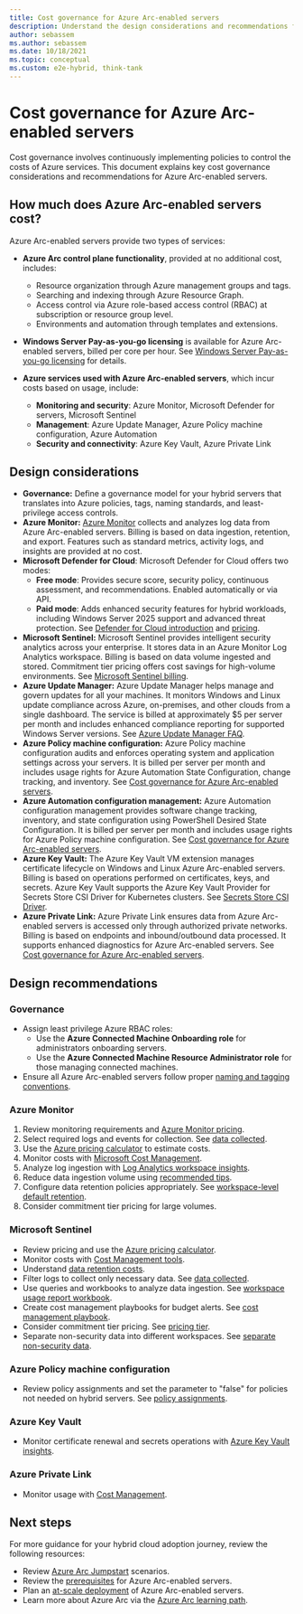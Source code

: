 ```yaml
---
title: Cost governance for Azure Arc-enabled servers
description: Understand the design considerations and recommendations for cost management and governance of Azure Arc-enabled servers
author: sebassem
ms.author: sebassem
ms.date: 10/18/2021
ms.topic: conceptual
ms.custom: e2e-hybrid, think-tank
---
```


# Cost governance for Azure Arc-enabled servers

Cost governance involves continuously implementing policies to control the costs of Azure services. This document explains key cost governance considerations and recommendations for Azure Arc-enabled servers.

## How much does Azure Arc-enabled servers cost?

Azure Arc-enabled servers provide two types of services:

- **Azure Arc control plane functionality**, provided at no additional cost, includes:
  - Resource organization through Azure management groups and tags.
  - Searching and indexing through Azure Resource Graph.
  - Access control via Azure role-based access control (RBAC) at subscription or resource group level.
  - Environments and automation through templates and extensions.

- **Windows Server Pay-as-you-go licensing** is available for Azure Arc-enabled servers, billed per core per hour. See [Windows Server Pay-as-you-go licensing](/windows-server/get-started/windows-server-pay-as-you-go) for details.

- **Azure services used with Azure Arc-enabled servers**, which incur costs based on usage, include:
  - **Monitoring and security**: Azure Monitor, Microsoft Defender for servers, Microsoft Sentinel
  - **Management**: Azure Update Manager, Azure Policy machine configuration, Azure Automation
  - **Security and connectivity**: Azure Key Vault, Azure Private Link

## Design considerations

- **Governance:** Define a governance model for your hybrid servers that translates into Azure policies, tags, naming standards, and least-privilege access controls.
- **Azure Monitor:** [Azure Monitor](/azure/azure-monitor/overview) collects and analyzes log data from Azure Arc-enabled servers. Billing is based on data ingestion, retention, and export. Features such as standard metrics, activity logs, and insights are provided at no cost.
- **Microsoft Defender for Cloud**: Microsoft Defender for Cloud offers two modes:
  - **Free mode**: Provides secure score, security policy, continuous assessment, and recommendations. Enabled automatically or via API.
  - **Paid mode**: Adds enhanced security features for hybrid workloads, including Windows Server 2025 support and advanced threat protection. See [Defender for Cloud introduction](/azure/security-center/defender-for-cloud-introduction) and [pricing](/azure/security-center/security-center-pricing).
- **Microsoft Sentinel:** Microsoft Sentinel provides intelligent security analytics across your enterprise. It stores data in an Azure Monitor Log Analytics workspace. Billing is based on data volume ingested and stored. Commitment tier pricing offers cost savings for high-volume environments. See [Microsoft Sentinel billing](/azure/sentinel/azure-sentinel-billing).
- **Azure Update Manager:** Azure Update Manager helps manage and govern updates for all your machines. It monitors Windows and Linux update compliance across Azure, on-premises, and other clouds from a single dashboard. The service is billed at approximately $5 per server per month and includes enhanced compliance reporting for supported Windows Server versions. See [Azure Update Manager FAQ](/azure/update-manager/overview).
- **Azure Policy machine configuration:** Azure Policy machine configuration audits and enforces operating system and application settings across your servers. It is billed per server per month and includes usage rights for Azure Automation State Configuration, change tracking, and inventory. See [Cost governance for Azure Arc-enabled servers](/azure/cloud-adoption-framework/scenarios/hybrid/arc-enabled-servers/eslz-cost-governance).
- **Azure Automation configuration management:** Azure Automation configuration management provides software change tracking, inventory, and state configuration using PowerShell Desired State Configuration. It is billed per server per month and includes usage rights for Azure Policy machine configuration. See [Cost governance for Azure Arc-enabled servers](/azure/cloud-adoption-framework/scenarios/hybrid/arc-enabled-servers/eslz-cost-governance).
- **Azure Key Vault:** The Azure Key Vault VM extension manages certificate lifecycle on Windows and Linux Azure Arc-enabled servers. Billing is based on operations performed on certificates, keys, and secrets. Azure Key Vault supports the Azure Key Vault Provider for Secrets Store CSI Driver for Kubernetes clusters. See [Secrets Store CSI Driver](/azure/key-vault/secrets-store-csi-driver).
- **Azure Private Link:** Azure Private Link ensures data from Azure Arc-enabled servers is accessed only through authorized private networks. Billing is based on endpoints and inbound/outbound data processed. It supports enhanced diagnostics for Azure Arc-enabled servers. See [Cost governance for Azure Arc-enabled servers](/azure/cloud-adoption-framework/scenarios/hybrid/arc-enabled-servers/eslz-cost-governance).

## Design recommendations

### Governance

- Assign least privilege Azure RBAC roles:
  - Use the **Azure Connected Machine Onboarding role** for administrators onboarding servers.
  - Use the **Azure Connected Machine Resource Administrator role** for those managing connected machines.
- Ensure all Azure Arc-enabled servers follow proper [naming and tagging conventions](/azure/cloud-adoption-framework/ready/azure-best-practices/resource-naming).

### Azure Monitor

1. Review monitoring requirements and [Azure Monitor pricing](https://azure.microsoft.com/pricing/details/monitor/).
2. Select required logs and events for collection. See [data collected](/azure/azure-monitor/agents/log-analytics-agent#data-collected).
3. Use the [Azure pricing calculator](https://azure.microsoft.com/pricing/calculator/) to estimate costs.
4. Monitor costs with [Microsoft Cost Management](/azure/azure-monitor/usage-estimated-costs#azure-cost-management--billing).
5. Analyze log ingestion with [Log Analytics workspace insights](/azure/azure-monitor/logs/log-analytics-workspace-insights-overview).
6. Reduce data ingestion volume using [recommended tips](/azure/azure-monitor/logs/manage-cost-storage#tips-for-reducing-data-volume).
7. Configure data retention policies appropriately. See [workspace-level default retention](/azure/azure-monitor/logs/manage-cost-storage#workspace-level-default-retention).
8. Consider commitment tier pricing for large volumes.

### Microsoft Sentinel

- Review pricing and use the [Azure pricing calculator](https://azure.microsoft.com/pricing/details/azure-sentinel/).
- Monitor costs with [Cost Management tools](/azure/sentinel/azure-sentinel-billing#manage-and-monitor-azure-sentinel-costs).
- Understand [data retention costs](/azure/sentinel/azure-sentinel-billing#data-retention-costs).
- Filter logs to collect only necessary data. See [data collected](/azure/azure-monitor/agents/log-analytics-agent#data-collected).
- Use queries and workbooks to analyze data ingestion. See [workspace usage report workbook](/azure/sentinel/azure-sentinel-billing#deploy-a-workbook-to-visualize-data-ingestion).
- Create cost management playbooks for budget alerts. See [cost management playbook](/azure/sentinel/azure-sentinel-billing#use-a-playbook-for-cost-management-alerts).
- Consider commitment tier pricing. See [pricing tier](/azure/sentinel/azure-sentinel-billing#set-or-change-pricing-tier).
- Separate non-security data into different workspaces. See [separate non-security data](/azure/sentinel/azure-sentinel-billing#separate-non-security-data-in-a-different-workspace).

### Azure Policy machine configuration

- Review policy assignments and set the parameter to "false" for policies not needed on hybrid servers. See [policy assignments](/azure/cloud-adoption-framework/scenarios/hybrid/arc-enabled-servers/eslz-cost-governance#design-considerations).

### Azure Key Vault

- Monitor certificate renewal and secrets operations with [Azure Key Vault insights](/azure/azure-monitor/insights/key-vault-insights-overview).

### Azure Private Link

- Monitor usage with [Cost Management](/azure/cost-management-billing/cost-management-billing-overview).

## Next steps

For more guidance for your hybrid cloud adoption journey, review the following resources:

- Review [Azure Arc Jumpstart](https://azurearcjumpstart.io/azure_arc_jumpstart/azure_arc_servers/day2/) scenarios.
- Review the [prerequisites](/azure/azure-arc/servers/agent-overview#prerequisites) for Azure Arc-enabled servers.
- Plan an [at-scale deployment](/azure/azure-arc/servers/plan-at-scale-deployment) of Azure Arc-enabled servers.
- Learn more about Azure Arc via the [Azure Arc learning path](/training/paths/manage-hybrid-infrastructure-with-azure-arc/).